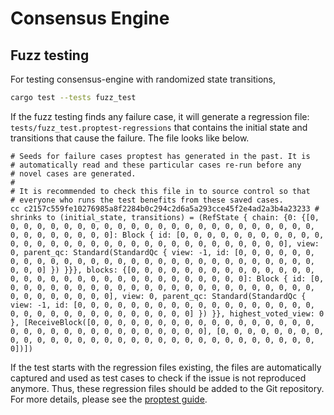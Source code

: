 # Consensus Engine

## Fuzz testing

For testing consensus-engine with randomized state transitions,
```bash
cargo test --tests fuzz_test
```

If the fuzz testing finds any failure case, it will generate a regression file: `tests/fuzz_test.proptest-regressions` that contains the initial state and transitions that cause the failure. The file looks like below.
```
# Seeds for failure cases proptest has generated in the past. It is
# automatically read and these particular cases re-run before any
# novel cases are generated.
#
# It is recommended to check this file in to source control so that
# everyone who runs the test benefits from these saved cases.
cc c2157c559fe10276985a8f2284b0c294c2d6a5a293cce45f2e4ad2a3b4a23233 # shrinks to (initial_state, transitions) = (RefState { chain: {0: {[0, 0, 0, 0, 0, 0, 0, 0, 0, 0, 0, 0, 0, 0, 0, 0, 0, 0, 0, 0, 0, 0, 0, 0, 0, 0, 0, 0, 0, 0, 0, 0]: Block { id: [0, 0, 0, 0, 0, 0, 0, 0, 0, 0, 0, 0, 0, 0, 0, 0, 0, 0, 0, 0, 0, 0, 0, 0, 0, 0, 0, 0, 0, 0, 0, 0], view: 0, parent_qc: Standard(StandardQc { view: -1, id: [0, 0, 0, 0, 0, 0, 0, 0, 0, 0, 0, 0, 0, 0, 0, 0, 0, 0, 0, 0, 0, 0, 0, 0, 0, 0, 0, 0, 0, 0, 0, 0] }) }}}, blocks: {[0, 0, 0, 0, 0, 0, 0, 0, 0, 0, 0, 0, 0, 0, 0, 0, 0, 0, 0, 0, 0, 0, 0, 0, 0, 0, 0, 0, 0, 0, 0, 0]: Block { id: [0, 0, 0, 0, 0, 0, 0, 0, 0, 0, 0, 0, 0, 0, 0, 0, 0, 0, 0, 0, 0, 0, 0, 0, 0, 0, 0, 0, 0, 0, 0, 0], view: 0, parent_qc: Standard(StandardQc { view: -1, id: [0, 0, 0, 0, 0, 0, 0, 0, 0, 0, 0, 0, 0, 0, 0, 0, 0, 0, 0, 0, 0, 0, 0, 0, 0, 0, 0, 0, 0, 0, 0, 0] }) }}, highest_voted_view: 0 }, [ReceiveBlock([0, 0, 0, 0, 0, 0, 0, 0, 0, 0, 0, 0, 0, 0, 0, 0, 0, 0, 0, 0, 0, 0, 0, 0, 0, 0, 0, 0, 0, 0, 0, 0], [0, 0, 0, 0, 0, 0, 0, 0, 0, 0, 0, 0, 0, 0, 0, 0, 0, 0, 0, 0, 0, 0, 0, 0, 0, 0, 0, 0, 0, 0, 0, 0])])
```
If the test starts with the regression files existing, the files are automatically captured and used as test cases to check if the issue is not reproduced anymore.
Thus, these regression files should be added to the Git repository.
For more details, please see the [proptest guide](https://proptest-rs.github.io/proptest/proptest/state-machine.html).
